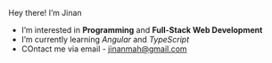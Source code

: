 Hey there! I’m Jinan

- I’m interested in **Programming** and **Full-Stack Web Development**
- I’m currently learning *Angular* and *TypeScript*
- COntact me via email - jinanmah@gmail.com

<!---
jinanmah/jinanmah is a ✨ special ✨ repository because its `README.md` (this file) appears on your GitHub profile.
You can click the Preview link to take a look at your changes.
--->
